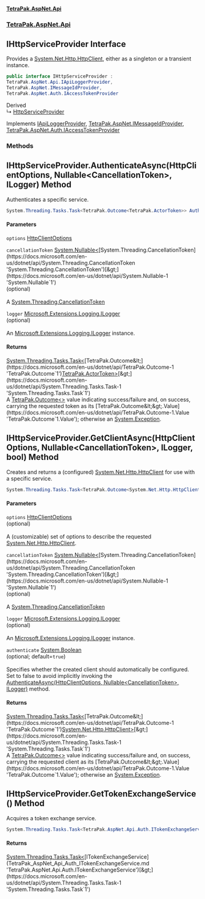 #### [TetraPak.AspNet.Api](index.md 'index')
### [TetraPak.AspNet.Api](TetraPak_AspNet_Api.md 'TetraPak.AspNet.Api')
## IHttpServiceProvider Interface
Provides a [System.Net.Http.HttpClient](https://docs.microsoft.com/en-us/dotnet/api/System.Net.Http.HttpClient 'System.Net.Http.HttpClient'), either as a singleton or a transient instance.     
```csharp
public interface IHttpServiceProvider :
TetraPak.AspNet.Api.IApiLoggerProvider,
TetraPak.AspNet.IMessageIdProvider,
TetraPak.AspNet.Auth.IAccessTokenProvider
```

Derived  
&#8627; [HttpServiceProvider](TetraPak_AspNet_Api_HttpServiceProvider.md 'TetraPak.AspNet.Api.HttpServiceProvider')  

Implements [IApiLoggerProvider](TetraPak_AspNet_Api_IApiLoggerProvider.md 'TetraPak.AspNet.Api.IApiLoggerProvider'), [TetraPak.AspNet.IMessageIdProvider](https://docs.microsoft.com/en-us/dotnet/api/TetraPak.AspNet.IMessageIdProvider 'TetraPak.AspNet.IMessageIdProvider'), [TetraPak.AspNet.Auth.IAccessTokenProvider](https://docs.microsoft.com/en-us/dotnet/api/TetraPak.AspNet.Auth.IAccessTokenProvider 'TetraPak.AspNet.Auth.IAccessTokenProvider')  
### Methods
<a name='TetraPak_AspNet_Api_IHttpServiceProvider_AuthenticateAsync(TetraPak_AspNet_Api_HttpClientOptions_System_Nullable_System_Threading_CancellationToken__Microsoft_Extensions_Logging_ILogger)'></a>
## IHttpServiceProvider.AuthenticateAsync(HttpClientOptions, Nullable&lt;CancellationToken&gt;, ILogger) Method
Authenticates a specific service.   
```csharp
System.Threading.Tasks.Task<TetraPak.Outcome<TetraPak.ActorToken>> AuthenticateAsync(TetraPak.AspNet.Api.HttpClientOptions options, System.Nullable<System.Threading.CancellationToken> cancellationToken=null, Microsoft.Extensions.Logging.ILogger logger=null);
```
#### Parameters
<a name='TetraPak_AspNet_Api_IHttpServiceProvider_AuthenticateAsync(TetraPak_AspNet_Api_HttpClientOptions_System_Nullable_System_Threading_CancellationToken__Microsoft_Extensions_Logging_ILogger)_options'></a>
`options` [HttpClientOptions](TetraPak_AspNet_Api_HttpClientOptions.md 'TetraPak.AspNet.Api.HttpClientOptions')  
  
<a name='TetraPak_AspNet_Api_IHttpServiceProvider_AuthenticateAsync(TetraPak_AspNet_Api_HttpClientOptions_System_Nullable_System_Threading_CancellationToken__Microsoft_Extensions_Logging_ILogger)_cancellationToken'></a>
`cancellationToken` [System.Nullable&lt;](https://docs.microsoft.com/en-us/dotnet/api/System.Nullable-1 'System.Nullable`1')[System.Threading.CancellationToken](https://docs.microsoft.com/en-us/dotnet/api/System.Threading.CancellationToken 'System.Threading.CancellationToken')[&gt;](https://docs.microsoft.com/en-us/dotnet/api/System.Nullable-1 'System.Nullable`1')  
(optional)<br />  
A [System.Threading.CancellationToken](https://docs.microsoft.com/en-us/dotnet/api/System.Threading.CancellationToken 'System.Threading.CancellationToken')
  
<a name='TetraPak_AspNet_Api_IHttpServiceProvider_AuthenticateAsync(TetraPak_AspNet_Api_HttpClientOptions_System_Nullable_System_Threading_CancellationToken__Microsoft_Extensions_Logging_ILogger)_logger'></a>
`logger` [Microsoft.Extensions.Logging.ILogger](https://docs.microsoft.com/en-us/dotnet/api/Microsoft.Extensions.Logging.ILogger 'Microsoft.Extensions.Logging.ILogger')  
(optional)<br />  
An [Microsoft.Extensions.Logging.ILogger](https://docs.microsoft.com/en-us/dotnet/api/Microsoft.Extensions.Logging.ILogger 'Microsoft.Extensions.Logging.ILogger') instance.  
  
#### Returns
[System.Threading.Tasks.Task&lt;](https://docs.microsoft.com/en-us/dotnet/api/System.Threading.Tasks.Task-1 'System.Threading.Tasks.Task`1')[TetraPak.Outcome&lt;](https://docs.microsoft.com/en-us/dotnet/api/TetraPak.Outcome-1 'TetraPak.Outcome`1')[TetraPak.ActorToken](https://docs.microsoft.com/en-us/dotnet/api/TetraPak.ActorToken 'TetraPak.ActorToken')[&gt;](https://docs.microsoft.com/en-us/dotnet/api/TetraPak.Outcome-1 'TetraPak.Outcome`1')[&gt;](https://docs.microsoft.com/en-us/dotnet/api/System.Threading.Tasks.Task-1 'System.Threading.Tasks.Task`1')  
A [TetraPak.Outcome&lt;&gt;](https://docs.microsoft.com/en-us/dotnet/api/TetraPak.Outcome-1 'TetraPak.Outcome`1') value indicating success/failure and, on success, carrying  
the requested token as its [TetraPak.Outcome&lt;&gt;.Value](https://docs.microsoft.com/en-us/dotnet/api/TetraPak.Outcome-1.Value 'TetraPak.Outcome`1.Value'); otherwise an [System.Exception](https://docs.microsoft.com/en-us/dotnet/api/System.Exception 'System.Exception').  
  
<a name='TetraPak_AspNet_Api_IHttpServiceProvider_GetClientAsync(TetraPak_AspNet_Api_HttpClientOptions_System_Nullable_System_Threading_CancellationToken__Microsoft_Extensions_Logging_ILogger_bool)'></a>
## IHttpServiceProvider.GetClientAsync(HttpClientOptions, Nullable&lt;CancellationToken&gt;, ILogger, bool) Method
Creates and returns a (configured) [System.Net.Http.HttpClient](https://docs.microsoft.com/en-us/dotnet/api/System.Net.Http.HttpClient 'System.Net.Http.HttpClient') for use with a specific service.   
```csharp
System.Threading.Tasks.Task<TetraPak.Outcome<System.Net.Http.HttpClient>> GetClientAsync(TetraPak.AspNet.Api.HttpClientOptions options=null, System.Nullable<System.Threading.CancellationToken> cancellationToken=null, Microsoft.Extensions.Logging.ILogger logger=null, bool authenticate=true);
```
#### Parameters
<a name='TetraPak_AspNet_Api_IHttpServiceProvider_GetClientAsync(TetraPak_AspNet_Api_HttpClientOptions_System_Nullable_System_Threading_CancellationToken__Microsoft_Extensions_Logging_ILogger_bool)_options'></a>
`options` [HttpClientOptions](TetraPak_AspNet_Api_HttpClientOptions.md 'TetraPak.AspNet.Api.HttpClientOptions')  
(optional)<br />  
A (customizable) set of options to describe the requested [System.Net.Http.HttpClient](https://docs.microsoft.com/en-us/dotnet/api/System.Net.Http.HttpClient 'System.Net.Http.HttpClient').  
  
<a name='TetraPak_AspNet_Api_IHttpServiceProvider_GetClientAsync(TetraPak_AspNet_Api_HttpClientOptions_System_Nullable_System_Threading_CancellationToken__Microsoft_Extensions_Logging_ILogger_bool)_cancellationToken'></a>
`cancellationToken` [System.Nullable&lt;](https://docs.microsoft.com/en-us/dotnet/api/System.Nullable-1 'System.Nullable`1')[System.Threading.CancellationToken](https://docs.microsoft.com/en-us/dotnet/api/System.Threading.CancellationToken 'System.Threading.CancellationToken')[&gt;](https://docs.microsoft.com/en-us/dotnet/api/System.Nullable-1 'System.Nullable`1')  
(optional)<br />  
A [System.Threading.CancellationToken](https://docs.microsoft.com/en-us/dotnet/api/System.Threading.CancellationToken 'System.Threading.CancellationToken')
  
<a name='TetraPak_AspNet_Api_IHttpServiceProvider_GetClientAsync(TetraPak_AspNet_Api_HttpClientOptions_System_Nullable_System_Threading_CancellationToken__Microsoft_Extensions_Logging_ILogger_bool)_logger'></a>
`logger` [Microsoft.Extensions.Logging.ILogger](https://docs.microsoft.com/en-us/dotnet/api/Microsoft.Extensions.Logging.ILogger 'Microsoft.Extensions.Logging.ILogger')  
(optional)<br />  
An [Microsoft.Extensions.Logging.ILogger](https://docs.microsoft.com/en-us/dotnet/api/Microsoft.Extensions.Logging.ILogger 'Microsoft.Extensions.Logging.ILogger') instance.  
  
<a name='TetraPak_AspNet_Api_IHttpServiceProvider_GetClientAsync(TetraPak_AspNet_Api_HttpClientOptions_System_Nullable_System_Threading_CancellationToken__Microsoft_Extensions_Logging_ILogger_bool)_authenticate'></a>
`authenticate` [System.Boolean](https://docs.microsoft.com/en-us/dotnet/api/System.Boolean 'System.Boolean')  
(optional; default=`true`)<br />  
Specifies whether the created client should automatically be configured.  
Set to false to avoid implicitly invoking the [AuthenticateAsync(HttpClientOptions, Nullable&lt;CancellationToken&gt;, ILogger)](TetraPak_AspNet_Api_IHttpServiceProvider.md#TetraPak_AspNet_Api_IHttpServiceProvider_AuthenticateAsync(TetraPak_AspNet_Api_HttpClientOptions_System_Nullable_System_Threading_CancellationToken__Microsoft_Extensions_Logging_ILogger) 'TetraPak.AspNet.Api.IHttpServiceProvider.AuthenticateAsync(TetraPak.AspNet.Api.HttpClientOptions, System.Nullable&lt;System.Threading.CancellationToken&gt;, Microsoft.Extensions.Logging.ILogger)') method.   
  
#### Returns
[System.Threading.Tasks.Task&lt;](https://docs.microsoft.com/en-us/dotnet/api/System.Threading.Tasks.Task-1 'System.Threading.Tasks.Task`1')[TetraPak.Outcome&lt;](https://docs.microsoft.com/en-us/dotnet/api/TetraPak.Outcome-1 'TetraPak.Outcome`1')[System.Net.Http.HttpClient](https://docs.microsoft.com/en-us/dotnet/api/System.Net.Http.HttpClient 'System.Net.Http.HttpClient')[&gt;](https://docs.microsoft.com/en-us/dotnet/api/TetraPak.Outcome-1 'TetraPak.Outcome`1')[&gt;](https://docs.microsoft.com/en-us/dotnet/api/System.Threading.Tasks.Task-1 'System.Threading.Tasks.Task`1')  
A [TetraPak.Outcome&lt;&gt;](https://docs.microsoft.com/en-us/dotnet/api/TetraPak.Outcome-1 'TetraPak.Outcome`1') value indicating success/failure and, on success, carrying  
the requested client as its [TetraPak.Outcome&lt;&gt;.Value](https://docs.microsoft.com/en-us/dotnet/api/TetraPak.Outcome-1.Value 'TetraPak.Outcome`1.Value'); otherwise an [System.Exception](https://docs.microsoft.com/en-us/dotnet/api/System.Exception 'System.Exception').  
  
<a name='TetraPak_AspNet_Api_IHttpServiceProvider_GetTokenExchangeService()'></a>
## IHttpServiceProvider.GetTokenExchangeService() Method
Acquires a token exchange service.  
```csharp
System.Threading.Tasks.Task<TetraPak.AspNet.Api.Auth.ITokenExchangeService> GetTokenExchangeService();
```
#### Returns
[System.Threading.Tasks.Task&lt;](https://docs.microsoft.com/en-us/dotnet/api/System.Threading.Tasks.Task-1 'System.Threading.Tasks.Task`1')[ITokenExchangeService](TetraPak_AspNet_Api_Auth_ITokenExchangeService.md 'TetraPak.AspNet.Api.Auth.ITokenExchangeService')[&gt;](https://docs.microsoft.com/en-us/dotnet/api/System.Threading.Tasks.Task-1 'System.Threading.Tasks.Task`1')  
  
